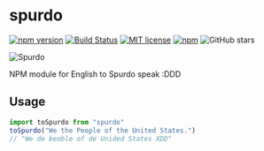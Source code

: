 # spurdo
[![npm version](https://badge.fury.io/js/spurdo.svg)](https://badge.fury.io/js/spurdo) [![Build Status](https://travis-ci.org/szTheory/spurdo.svg?branch=master)](https://travis-ci.org/szTheory/spurdo) [![MIT license](https://img.shields.io/badge/License-MIT-blue.svg)](https://lbesson.mit-license.org/) [![npm](https://img.shields.io/npm/dt/spurdo)](https://www.npmjs.com/package/spurdo) ![GitHub stars](https://img.shields.io/github/stars/szTheory/spurdo?style=social)

![Spurdo](https://user-images.githubusercontent.com/28652/66000937-7ad7a880-e46e-11e9-9a99-5cf7163665a8.gif)

NPM module for English to Spurdo speak :DDD

## Usage

```javascript
import toSpurdo from "spurdo"
toSpurdo("We the People of the United States.")
// "We de beoble of de Unided States XDD"
```
